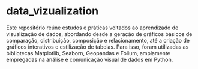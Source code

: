 # data_vizualization
Este repositório reúne estudos e práticas voltados ao aprendizado de visualização de dados, abordando desde a geração de gráficos básicos de comparação, distribuição, composição e relacionamento, até a criação de gráficos interativos e estilização de tabelas. Para isso, foram utilizadas as bibliotecas Matplotlib, Seaborn, Geopandas e Folium, amplamente empregadas na análise e comunicação visual de dados em Python.
